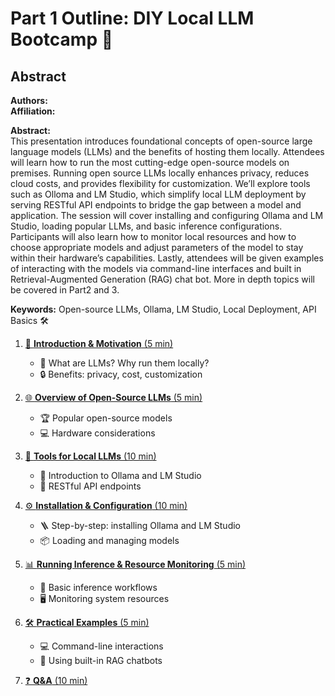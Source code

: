# Part 1 Outline: DIY Local LLM Bootcamp 🤖

## Abstract
**Authors:**  
**Affiliation:**  

**Abstract:**  
This presentation introduces foundational concepts of open-source large language models (LLMs) and the benefits of hosting them locally. Attendees will learn how to run the most cutting-edge open-source models on premises. Running open source LLMs locally enhances privacy, reduces cloud costs, and provides flexibility for customization. We’ll explore tools such as Olloma and LM Studio, which simplify local LLM deployment by serving RESTful API endpoints to bridge the gap between a model and application. The session will cover installing and configuring Ollama and LM Studio, loading popular LLMs, and basic inference configurations. Participants will also learn how to monitor local resources and how to choose appropriate models and adjust parameters of the model to stay within their hardware’s capabilities. Lastly, attendees will be given examples of interacting with the models via command-line interfaces and built in Retrieval-Augmented Generation (RAG) chat bot. More in depth topics will be covered in Part2 and 3.

**Keywords:** Open-source LLMs, Ollama, LM Studio, Local Deployment, API Basics 🛠️

1. [🚀 **Introduction & Motivation** (5 min)](part1/01-introduction-motivation.md)
   - 🤔 What are LLMs? Why run them locally?
   - 🔒 Benefits: privacy, cost, customization

2. [🌐 **Overview of Open-Source LLMs** (5 min)](part1/02-overview-open-source-llms.md)
   - 🏆 Popular open-source models
   - 💻 Hardware considerations

3. [🧰 **Tools for Local LLMs** (10 min)](part1/03-tools-for-local-llms.md)
   - 🦙 Introduction to Ollama and LM Studio
   - 🔗 RESTful API endpoints

4. [⚙️ **Installation & Configuration** (10 min)](part1/04-installation-configuration.md)
   - 🪜 Step-by-step: installing Ollama and LM Studio
   - 📦 Loading and managing models

5. [📊 **Running Inference & Resource Monitoring** (5 min)](part1/05-inference-resource-monitoring.md)
   - 🧪 Basic inference workflows
   - 🖥️ Monitoring system resources

6. [🛠️ **Practical Examples** (5 min)](part1/06-practical-examples.md)
   - 💻 Command-line interactions
   - 🤖 Using built-in RAG chatbots

7. [❓ **Q&A** (10 min)](part1/07-qa.md)

